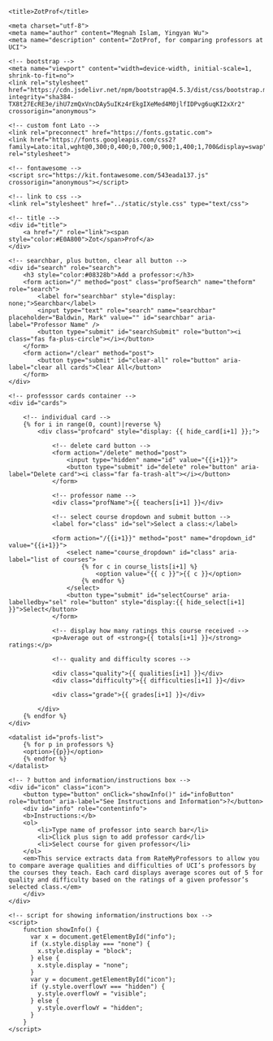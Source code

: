 <!DOCTYPE html>
<html lang="en">

<head>

    <title>ZotProf</title>

    <meta charset="utf-8">
    <meta name="author" content="Megnah Islam, Yingyan Wu">
    <meta name="description" content="ZotProf, for comparing professors at UCI">

    <!-- bootstrap -->
    <meta name="viewport" content="width=device-width, initial-scale=1, shrink-to-fit=no">
    <link rel="stylesheet" href="https://cdn.jsdelivr.net/npm/bootstrap@4.5.3/dist/css/bootstrap.min.css" integrity="sha384-TX8t27EcRE3e/ihU7zmQxVncDAy5uIKz4rEkgIXeMed4M0jlfIDPvg6uqKI2xXr2" crossorigin="anonymous">

    <!-- custom font Lato -->
    <link rel="preconnect" href="https://fonts.gstatic.com">
    <link href="https://fonts.googleapis.com/css2?family=Lato:ital,wght@0,300;0,400;0,700;0,900;1,400;1,700&display=swap" rel="stylesheet">
    
    <!-- fontawesome -->
    <script src="https://kit.fontawesome.com/543eada137.js" crossorigin="anonymous"></script>
    
    <!-- link to css -->
    <link rel="stylesheet" href="../static/style.css" type="text/css">


</head>


<body>
    <!-- bootstrap -->
    <script src="https://code.jquery.com/jquery-3.5.1.slim.min.js" integrity="sha384-DfXdz2htPH0lsSSs5nCTpuj/zy4C+OGpamoFVy38MVBnE+IbbVYUew+OrCXaRkfj" crossorigin="anonymous"></script>
    <script src="https://cdn.jsdelivr.net/npm/bootstrap@4.5.3/dist/js/bootstrap.bundle.min.js" integrity="sha384-ho+j7jyWK8fNQe+A12Hb8AhRq26LrZ/JpcUGGOn+Y7RsweNrtN/tE3MoK7ZeZDyx" crossorigin="anonymous"></script> 

    <!-- title -->
    <div id="title">
        <a href="/" role="link"><span style="color:#E0A800">Zot</span>Prof</a>
    </div> 

    <!-- searchbar, plus button, clear all button -->
    <div id="search" role="search">
        <h3 style="color:#08328b">Add a professor:</h3>
        <form action="/" method="post" class="profSearch" name="theform" role="search">
            <label for="searchbar" style="display: none;">Searchbar</label>
            <input type="text" role="search" name="searchbar" placeholder="Baldwin, Mark" value="" id="searchbar" aria-label="Professor Name" />
            <button type="submit" id="searchSubmit" role="button"><i class="fas fa-plus-circle"></i></button>
        </form>
        <form action="/clear" method="post">
            <button type="submit" id="clear-all" role="button" aria-label="clear all cards">Clear All</button>
        </form>
    </div>
  
    <!-- professsor cards container -->
    <div id="cards">

        <!-- individual card -->
        {% for i in range(0, count)|reverse %}
            <div class="profcard" style="display: {{ hide_card[i+1] }};">

                <!-- delete card button -->
                <form action="/delete" method="post">
                    <input type="hidden" name="id" value="{{i+1}}">
                    <button type="submit" id="delete" role="button" aria-label="Delete card"><i class="far fa-trash-alt"></i></button>
                </form>

                <!-- professor name -->
                <div class="profName">{{ teachers[i+1] }}</div>

                <!-- select course dropdown and submit button -->
                <label for="class" id="sel">Select a class:</label>

                <form action="/{{i+1}}" method="post" name="dropdown_id" value="{{i+1}}">
                    <select name="course_dropdown" id="class" aria-label="list of courses">
                        {% for c in course_lists[i+1] %} 
                            <option value="{{ c }}">{{ c }}</option>
                        {% endfor %} 
                    </select>
                    <button type="submit" id="selectCourse" aria-labelledby="sel" role="button" style="display:{{ hide_select[i+1] }}">Select</button>
                </form>

                <!-- display how many ratings this course received -->
                <p>Average out of <strong>{{ totals[i+1] }}</strong> ratings:</p>

                <!-- quality and difficulty scores -->

                <div class="quality">{{ qualities[i+1] }}</div>
                <div class="difficulty">{{ difficulties[i+1] }}</div>

                <div class="grade">{{ grades[i+1] }}</div>

            </div>  
        {% endfor %}
    </div>

    <datalist id="profs-list">
        {% for p in professors %} 
        <option>{{p}}</option>
        {% endfor %}
    </datalist>

    <!-- ? button and information/instructions box -->
    <div id="icon" class="icon">
        <button type="button" onClick="showInfo()" id="infoButton" role="button" aria-label="See Instructions and Information">?</button>
        <div id="info" role="contentinfo">
        <b>Instructions:</b>
        <ol>
            <li>Type name of professor into search bar</li>
            <li>Click plus sign to add professor card</li>
            <li>Select course for given professor</li>
        </ol>
        <em>This service extracts data from RateMyProfessors to allow you to compare average qualities and difficulties of UCI’s professors by the courses they teach. Each card displays average scores out of 5 for quality and difficulty based on the ratings of a given professor’s selected class.</em>
        </div>  
    </div> 

    <!-- script for showing information/instructions box -->
    <script>
        function showInfo() {
          var x = document.getElementById("info");
          if (x.style.display === "none") {
            x.style.display = "block";
          } else {
            x.style.display = "none";
          }
          var y = document.getElementById("icon");
          if (y.style.overflowY === "hidden") {
            y.style.overflowY = "visible";
          } else {
            y.style.overflowY = "hidden";
          }
        }
    </script>

</body>

